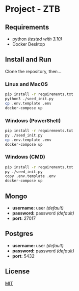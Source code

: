 # Project - ZTB

## Requirements

- python _(tested with 3.10)_
- Docker Desktop

## Install and Run

Clone the repository, then...

### Linux and MacOS

```bash
pip install -r requirements.txt
python3 ./seed_init.py
cp .env.template .env
docker-compose up
```

### Windows (PowerShell)

```bash
pip install -r requirements.txt
py ./seed_init.py
cp .env.template .env
docker-compose up
```

### Windows (CMD)

```bash
pip install -r requirements.txt
py ./seed_init.py
copy .env.template .env
docker-compose up
```

## Mongo

- **username:** user _(default)_
- **password:** password _(default)_
- **port:** 27017

## Postgres

- **username:** user _(default)_
- **password:** password _(default)_
- **port:** 5432

## License

[MIT](https://choosealicense.com/licenses/mit/)
